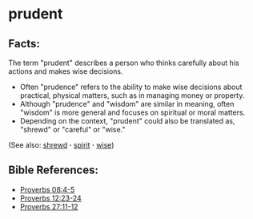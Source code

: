# prudent #

## Facts: ##

The term "prudent" describes a person who thinks carefully about his actions and makes wise decisions. 

* Often "prudence" refers to the ability to make wise decisions about practical, physical matters, such as in managing money or property.
* Although "prudence" and "wisdom" are similar in meaning, often "wisdom" is more general and focuses on spiritual or moral matters.
* Depending on the context, "prudent" could also be translated as, "shrewd" or "careful" or "wise."

(See also: [shrewd](../other/shrewd.md) **·** [spirit](../kt/spirit.md) **·** [wise](../kt/wise.md))

## Bible References: ##

* [Proverbs 08:4-5](https://door43.org/en/bible/notes/pro/08/04)
* [Proverbs 12:23-24](https://door43.org/en/bible/notes/pro/12/23)
* [Proverbs 27:11-12](https://door43.org/en/bible/notes/pro/27/11)

